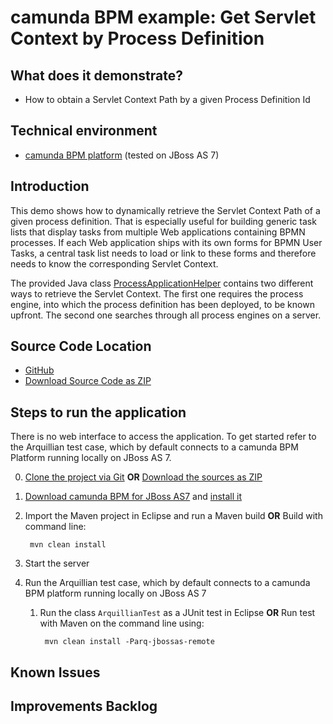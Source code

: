# camunda BPM example: Get Servlet Context by Process Definition

## What does it demonstrate?
- How to obtain a Servlet Context Path by a given Process Definition Id

## Technical environment
- [camunda BPM platform](http://camunda.org) (tested on JBoss AS 7)

## Introduction
This demo shows how to dynamically retrieve
the Servlet Context Path of a given process definition.
That is especially useful for building generic task lists
that display tasks from multiple Web applications containing BPMN processes.
If each Web application ships with its own forms for BPMN User Tasks,
a central task list needs to load or link to these forms
and therefore needs to know the corresponding Servlet Context.

The provided Java class
[ProcessApplicationHelper](https://github.com/camunda/camunda-bpm-examples/blob/master/get-servlet-context-by-process-definition/src/main/java/org/example/get_servlet_context_by_process_definition/ProcessApplicationHelper.java)
contains two different ways to retrieve the Servlet Context.
The first one requires the process engine,
into which the process definition has been deployed,
to be known upfront.
The second one searches through all process engines on a server.

## Source Code Location
- [GitHub](https://github.com/camunda/camunda-bpm-examples/tree/master/task-name-beautifier)
- [Download Source Code as ZIP](https://github.com/camunda/camunda-bpm-examples/archive/master.zip)

## Steps to run the application
There is no web interface to access the application. To get started refer to the
Arquillian test case, which by default connects to a camunda BPM Platform running
locally on JBoss AS 7.

0. [Clone the project via Git](https://github.com/camunda/camunda-bpm-examples)
   **OR** [Download the sources as ZIP](https://github.com/camunda/camunda-bpm-examples/archive/master.zip)
1. [Download camunda BPM for JBoss AS7](http://www.camunda.org/download/) and [install it](http://docs.camunda.org/guides/installation-guide/jboss/)
2. Import the Maven project in Eclipse and run a Maven build **OR** Build with command line:

        mvn clean install
        
3. Start the server
4. Run the Arquillian test case, which by default connects to a camunda BPM platform running locally on JBoss AS 7
    1. Run the class `ArquillianTest` as a JUnit test in Eclipse
    **OR** Run test with Maven on the command line using:

            mvn clean install -Parq-jbossas-remote

## Known Issues

## Improvements Backlog
